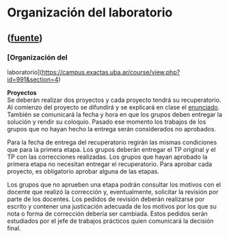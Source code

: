 # Organización del laboratorio
([fuente](https://campus.exactas.uba.ar/course/view.php?id=991&section=4))
---
### [Organización del
laboratorio](https://campus.exactas.uba.ar/course/view.php?id=991&section=4)

 **Proyectos**  
Se deberán realizar dos proyectos y cada proyecto tendrá su recuperatorio. Al
comienzo del proyecto se difundirá y se explicará en clase el
[enunciado](https://campus.exactas.uba.ar/mod/resource/view.php?id=52680
"Enunciado"). También se comunicará la fecha y hora en que los grupos deben
entregar la solución y rendir su coloquio. Pasado ese momento los trabajos de
los grupos que no hayan hecho la entrega serán considerados no aprobados.  
  
Para la fecha de entrega del recuperatorio regirán las mismas condiciones que
para la primera etapa. Los grupos deberán entregar el TP original y el TP con
las correcciones realizadas. Los grupos que hayan aprobado la primera etapa no
necesitan entregar el recuperatorio. Para aprobar cada proyecto, es
obligatorio aprobar alguna de las etapas.  
  
Los grupos que no aprueben una etapa podrán consultar los motivos con el
docente que realizó la corrección y, eventualmente, solicitar la revisión por
parte de los docentes. Los pedidos de revisión deberán realizarse por escrito
y contener una justicación adecuada de los motivos por los que su nota o forma
de corrección debería ser cambiada. Estos pedidos serán estudiados por el jefe
de trabajos prácticos quien comunicará la decisión final.


